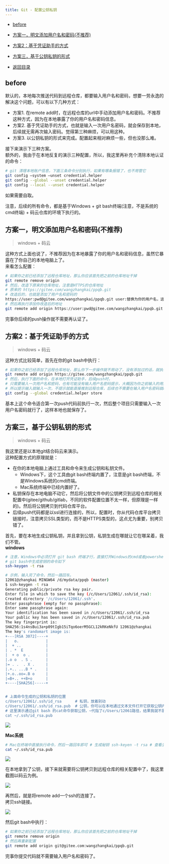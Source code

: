 ```yaml
---
title: Git - 配置公钥私钥
---
```

-   [before](https://www.cnblogs.com/bubu99/articles/17924054.html#before)
-   [方案一，明文添加用户名和密码(不推荐)](https://www.cnblogs.com/bubu99/articles/17924054.html#%E6%96%B9%E6%A1%88%E4%B8%80%E6%98%8E%E6%96%87%E6%B7%BB%E5%8A%A0%E7%94%A8%E6%88%B7%E5%90%8D%E5%92%8C%E5%AF%86%E7%A0%81%E4%B8%8D%E6%8E%A8%E8%8D%90)
-   [方案2：基于凭证助手的方式](https://www.cnblogs.com/bubu99/articles/17924054.html#%E6%96%B9%E6%A1%882%E5%9F%BA%E4%BA%8E%E5%87%AD%E8%AF%81%E5%8A%A9%E6%89%8B%E7%9A%84%E6%96%B9%E5%BC%8F)
-   [方案三，基于公钥私钥的形式](https://www.cnblogs.com/bubu99/articles/17924054.html#%E6%96%B9%E6%A1%88%E4%B8%89%E5%9F%BA%E4%BA%8E%E5%85%AC%E9%92%A5%E7%A7%81%E9%92%A5%E7%9A%84%E5%BD%A2%E5%BC%8F)

-   [返回目录](https://www.cnblogs.com/Neeo/p/10864123.html#more)

## before

默认的，本地每次推送代码到远程仓库，都要输入用户名和密码，想要一劳永逸的解决这个问题，可以有以下几种方式：

-   方案1. 在remote add时，在远程仓库的url中手动添加用户名和密码。不推荐这种方式，因为在本地暴露了你的用户名和密码信息。
-   方案2. 基于凭证助手的方式，也就是输入一次用户名密码，就会保存到本地，后续就无需再次输入密码。觉得第三种麻烦，可以用这种。
-   方案3. 以公钥私钥的形式来完成。配置起来相对麻烦一些，但也没那么难。

接下来演示下三种方案。  
额外的，我由于在本地反复的演示三种配置，所以，我这里再补充个清除本地认证的命令：

```bash
# git 清理本地账户信息，下面三条命令分别执行，如果有哪条报错了，也不用管它
git config —system —unset credential.helper 
git config --global --unset credential.helper 
git config --local --unset credential.helper
```

如果需要自取。

注意，后续的所有命令，都是基于Windows + git bash终端(注意，不是系统的cmd终端) + 码云仓库的环境下执行的。

## 方案一，明文添加用户名和密码(不推荐)

> windows + 码云

这种方式上面也说了，不推荐因为在本地暴露了你的用户名和密码信息，虽然它暴露在了你自己的本地电脑上了。  
来看怎么配置：

```bash
# 如果你之前已经添加了远程仓库地址，那么你应该首先把之前的仓库地址干掉
git remote remove origin 
# 然后，改造下原来的仓库地址，注意是HTTPS的仓库地址 
# 原来的 https://gitee.com/wangzhangkai/ppqb.git 
# 改造后的，也就是添加了用户名和密码的 
https://user:pwd@gitee.com/wangzhangkai/ppqb.git user:替换为你的用户名，这个用户名可以是这个连接中的https://gitee.com/wangzhangkai/ppqb.git中的wangzhangkai，也可以是你在码云中认证的手机号 pwd: 替换为你的密码 
# 然后再执行添加你改造后的地址 
git remote add origin https://user:pwd@gitee.com/wangzhangkai/ppqb.git
```

完事你后续的push操作就不需要再认证了。

## 方案2：基于凭证助手的方式

> windows + 码云

这种方式比较简单，首先在你的git bash中执行：

```bash
# 如果你之前已经添加了远程仓库地址，那么你下一步操作就不用动了，没有添加过的话，就执行下，注意是HTTPS的仓库地址 
git remote add origin https://gitee.com/wangzhangkai/ppqb.git 
# 然后，执行下面的命令，在本地打开凭证助手，后续push时，
# 只需要输入一次用户名和密码，也有可能没有输入用户名密码提示，大概因为你之前输入的用户名密码已经缓存过了， 
# 所以提示输入就输入一次，不提示就能直接推到远程仓库，后续也不需要在输入用户名密码就ok了，反正在本地已经保存了。 
git config --global credential.helper store
```

基本上这个命令适合第一次push代码前执行一次，然后整个项目只需要输入一次用户名密码就行了，这样本地也就保存了。

## 方案三，基于公钥私钥的形式

> windows + 码云

我这里还是以本地git结合码云来演示。  
这种配置方式的原理就是：

-   在你的本地电脑上通过工具和命令来生成公钥和私钥文件。
    -   Windows下，这个工具由git bash终端内置了，注意是git bash终端，不是Windows系统的cmd终端。
    -   Mac系统终端中已经内置好了。
-   私钥保存在本地电脑不动它，然后将公钥文件中的公钥拷贝到远程仓库的相关配置中(gitee/github/gitlab，不同的软件配置位置不太一样，但原理是一样的)。然后将公钥拷贝到代码仓库平台。
-   后续push代码都是以ssl进行连接的，所以，配置时，你从代码仓库平台拷贝链接时，注意拷贝SSL类型的，而不是HTTPS类型的，这点尤为重要，别拷贝错了。

首先，要在本地生成公钥私钥，并且拿到公钥，私钥生成在哪就让它在哪呆着，我们不管。  
**windows**

```bash
# 注意，Windows中必须打开 git bash 终端才行，直接打开Windows的cmd或者powershell不行的，这点我遇到好多学生犯错了
# git bash中生成密钥的命令如下
ssh-keygen -t rsa

# 示例，输入完了命令，然后一路回车。
12061@zhangkai MINGW64 /d/mydata/ppqb (master)
$ ssh-keygen -t rsa
Generating public/private rsa key pair.
Enter file in which to save the key (/c/Users/12061/.ssh/id_rsa):
Created directory '/c/Users/12061/.ssh'.
Enter passphrase (empty for no passphrase):
Enter same passphrase again:
Your identification has been saved in /c/Users/12061/.ssh/id_rsa
Your public key has been saved in /c/Users/12061/.ssh/id_rsa.pub
The key fingerprint is:
SHA256:1s4nsBui3a+p09tIgb15iTqo6oerM5GCL12kRKeNkfU 12061@zhangkai
The key's randomart image is:
+---[RSA 3072]----+
|   o.            |
|  + ..           |
| . *  E          |
|  + o  o .       |
|.o o  . S .      |
|= . .  . X .     |
|.+.. ...B * .    |
|+.o..oo=.B o     |
|=B+.. ++B+o      |
+----[SHA256]-----+


# 上面命令生成的公钥和私钥的位置
c/Users/12061/.ssh/id_rsa      # 私钥，放着别动
c/Users/12061/.ssh/id_rsa.pub  # 公钥，你可以在本地通过文本文件打开它获取公钥内容，也可以通过命令获取
# 这里演示通过git bash 的cat命令获取公钥，~代指了c/Users/12061路径，结果我就不展示了
cat ~/.ssh/id_rsa.pub
```

![](https://cdn.jsdelivr.net/gh/skyboy520/picture/picture/1168165-20230524113942678-1339203127.png)

**Mac系统**

```bash
# Mac在终端中直接执行命令，然后一路回车即可 # 生成秘钥 ssh-keyen -t rsa # 查看公钥 ~代表的是你的用户路径 
cat ~/.ssh/id_rsa.pub
```

![](https://cdn.jsdelivr.net/gh/skyboy520/picture/picture/1168165-20230524101752440-1505196840.png)

在本地拿到了公钥，接下来就需要将公钥拷贝到远程仓库的相关配置中了，我这里截图以码云为例。

![](https://cdn.jsdelivr.net/gh/skyboy520/picture/picture/1168165-20230604105456666-1547237928.png)

再然后，就是将remote add一个ssh的连接了。  
拷贝ssh链接。

![](https://cdn.jsdelivr.net/gh/skyboy520/picture/picture/1168165-20230604105513054-1151157163.png)

然后git bash中执行：

```bash
# 如果你之前已经添加了远程仓库地址，那么你应该首先把之前的仓库地址干掉 
git remote remove origin 
# 然后再重新配置 
git remote add origin git@gitee.com:wangzhangkai/ppqb.git
```

完事你提交代码就不需要输入用户名和密码了。